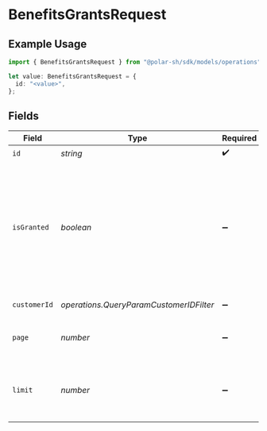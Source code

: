 # BenefitsGrantsRequest

## Example Usage

```typescript
import { BenefitsGrantsRequest } from "@polar-sh/sdk/models/operations";

let value: BenefitsGrantsRequest = {
  id: "<value>",
};
```

## Fields

| Field                                                                                                                             | Type                                                                                                                              | Required                                                                                                                          | Description                                                                                                                       |
| --------------------------------------------------------------------------------------------------------------------------------- | --------------------------------------------------------------------------------------------------------------------------------- | --------------------------------------------------------------------------------------------------------------------------------- | --------------------------------------------------------------------------------------------------------------------------------- |
| `id`                                                                                                                              | *string*                                                                                                                          | :heavy_check_mark:                                                                                                                | N/A                                                                                                                               |
| `isGranted`                                                                                                                       | *boolean*                                                                                                                         | :heavy_minus_sign:                                                                                                                | Filter by granted status. If `true`, only granted benefits will be returned. If `false`, only revoked benefits will be returned.  |
| `customerId`                                                                                                                      | *operations.QueryParamCustomerIDFilter*                                                                                           | :heavy_minus_sign:                                                                                                                | Filter by customer.                                                                                                               |
| `page`                                                                                                                            | *number*                                                                                                                          | :heavy_minus_sign:                                                                                                                | Page number, defaults to 1.                                                                                                       |
| `limit`                                                                                                                           | *number*                                                                                                                          | :heavy_minus_sign:                                                                                                                | Size of a page, defaults to 10. Maximum is 100.                                                                                   |